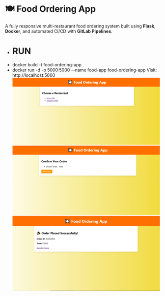 # 🍽️ Food Ordering App
A fully responsive multi-restaurant food ordering system built using **Flask**, **Docker**, and automated CI/CD with **GitLab Pipelines**.
- # RUN
- docker build -t food-ordering-app .
- docker run -d -p 5000:5000 --name food-app food-ordering-app
Visit: http://localhost:5000
![image Alt](https://github.com/Harsha-1323/food-ordering-app/blob/9257ef4b255a2f7d84e8e718de7d36f0fe95b9c0/Screenshot%20(72).png)
![image Alt](https://github.com/Harsha-1323/food-ordering-app/blob/024b13590c99c342b5ee1368cb34ab9eaa4bc5cc/Screenshot%20(76).png)
![image Alt](https://github.com/Harsha-1323/food-ordering-app/blob/c8559d319aaf07fda1b054ecfd6d90499e2fbf3f/Screenshot%20(77).png)
